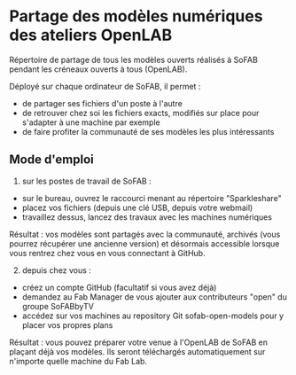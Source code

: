 # Partage des modèles numériques des ateliers OpenLAB

Répertoire de partage de tous les modèles ouverts réalisés à SoFAB pendant les créneaux ouverts à tous (OpenLAB).

Déployé sur chaque ordinateur de SoFAB, il permet :

- de partager ses fichiers d'un poste à l'autre
- de retrouver chez soi les fichiers exacts, modifiés sur place pour s'adapter à une machine par exemple
- de faire profiter la communauté de ses modèles les plus intéressants


## Mode d'emploi

1) sur les postes de travail de SoFAB : 

- sur le bureau, ouvrez le raccourci menant au répertoire "Sparkleshare"
- placez vos fichiers (depuis une clé USB, depuis votre webmail)
- travaillez dessus, lancez des travaux avec les machines numériques

Résultat : vos modèles sont partagés avec la communauté, archivés (vous pourrez récupérer une ancienne version) et désormais accessible lorsque vous rentrez chez vous en vous connectant à GitHub.


2) depuis chez vous :

- créez un compte GitHub (facultatif si vous avez déjà)
- demandez au Fab Manager de vous ajouter aux contributeurs "open" du groupe SoFABbyTV
- accédez sur vos machines au repository Git sofab-open-models pour y placer vos propres plans

Résultat : vous pouvez préparer votre venue à l'OpenLAB de SoFAB en plaçant déjà vos modèles. Ils seront téléchargés automatiquement sur n'importe quelle machine du Fab Lab.


